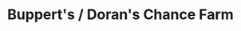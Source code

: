 ---
title: "Buppert's / Doran's Chance Farm"
url: /marriottsville/bupperts-dorans-chance-farm/
shop: farm
---